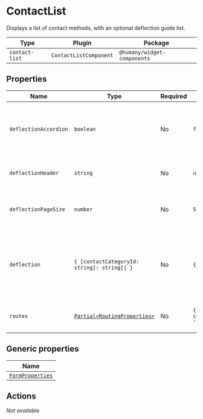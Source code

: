 # ContactList

Displays a list of contact methods, with an optional deflection guide list.

| Type           | Plugin                 | Package                     |
| -------------- | ---------------------- | --------------------------- |
| `contact-list` | `ContactListComponent` | `@humany/widget-components` |

## Properties

| Name                  | Type                                                                                      | Required | Default                          | Description                                                                   |
| --------------------- | ----------------------------------------------------------------------------------------- | -------- | -------------------------------- | ----------------------------------------------------------------------------- |
| `deflectionAccordion` | `boolean`                                                                                 | No       | `false`                          | Whether or not guides should be expandable within the deflection guide list.  |
| `deflectionHeader`    | `string`                                                                                  | No       | `undefined`                      | Header text for deflection list.                                              |
| `deflectionPageSize`  | `number`                                                                                  | No       | `5`                              | Maximun number of guides to fetch per category.                               |
| `deflection`          | `{ [contactCategoryId: string]: string[] }`                                               | No       | `{}`                             | Map between contact method categories and guide categories to fetch data for. |
| `routes`              | [`Partial<RoutingProperties>`](/component-reference/generic-properties#routingproperties) | No       | `{ contactCategory: 'contact' }` | Map of routes to be used by the component.                                    |

## Generic properties

| Name                                                                       |
| -------------------------------------------------------------------------- |
| [`FormProperties`](/component-reference/generic-properties#formproperties) |

## Actions

_Not available_
